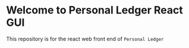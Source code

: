 # Welcome to Personal Ledger React GUI

This repository is for the react web front end of `Personal Ledger`

